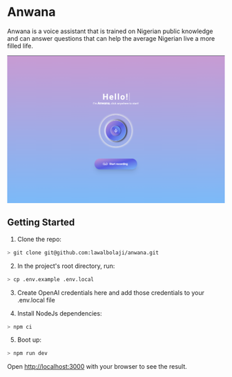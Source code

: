 # Anwana

Anwana is a voice assistant that is trained on Nigerian public knowledge and can answer questions that can help the average Nigerian live a more filled life.

![alt text](docs/media/anwana.png)

## Getting Started

1. Clone the repo:

```sh
> git clone git@github.com:lawalbolaji/anwana.git
```

2. In the project's root directory, run:

```sh
> cp .env.example .env.local
```

3. Create OpenAI credentials here and add those credentials to your .env.local file

4. Install NodeJs dependencies:

```sh
> npm ci
```

5. Boot up:

```sh
> npm run dev
```

Open [http://localhost:3000](http://localhost:3000) with your browser to see the result.

